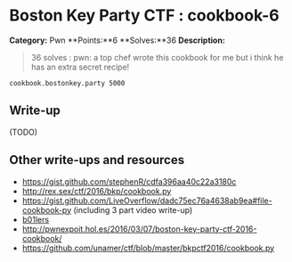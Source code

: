 # Boston Key Party CTF : cookbook-6

**Category:** Pwn
**Points:**6
**Solves:**36
**Description:**

> 36 solves : pwn: a top chef wrote this cookbook for me but i think he has an extra secret recipe!

`cookbook.bostonkey.party 5000`


## Write-up

(TODO)

## Other write-ups and resources

* <https://gist.github.com/stephenR/cdfa396aa40c22a3180c> 
* <http://rex.sex/ctf/2016/bkp/cookbook.py>
* <https://gist.github.com/LiveOverflow/dadc75ec76a4638ab9ea#file-cookbook-py> (including 3 part video write-up)
* [b01lers](https://b01lers.net/challenges/Boston%20Key%20Party%202016/Cookbook/95/)
* <http://pwnexpoit.hol.es/2016/03/07/boston-key-party-ctf-2016-cookbook/>
* <https://github.com/unamer/ctf/blob/master/bkpctf2016/cookbook.py>
